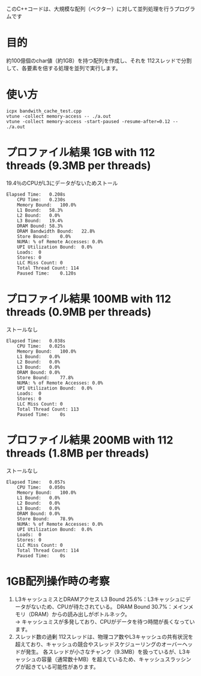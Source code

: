 このC++コードは、大規模な配列（ベクター）に対して並列処理を行うプログラムです

# 目的
約100億個のchar値（約1GB）を持つ配列を作成し、それを 112スレッドで分割して、各要素を倍する処理を並列で実行します。

# 使い方
```
icpx bandwith_cache_test.cpp
vtune -collect memory-access -- ./a.out
vtune -collect memory-access -start-paused -resume-after=0.12 -- ./a.out
```

# プロファイル結果 1GB with 112 threads (9.3MB per threads)
19.4％のCPUがL3にデータがないためストール
```
Elapsed Time:	0.208s
    CPU Time:	0.230s
    Memory Bound:	100.0%
    L1 Bound:	58.3%
    L2 Bound:	0.0%
    L3 Bound:	19.4%
    DRAM Bound:	58.3%
    DRAM Bandwidth Bound:	22.8%
    Store Bound:	0.0%
    NUMA: % of Remote Accesses:	0.0%
    UPI Utilization Bound:	0.0%
    Loads:	0
    Stores:	0
    LLC Miss Count:	0
    Total Thread Count:	114
    Paused Time:	0.120s
```


# プロファイル結果 100MB with 112 threads (0.9MB per threads)
ストールなし
```
Elapsed Time:	0.038s
    CPU Time:	0.025s
    Memory Bound:	100.0%
    L1 Bound:	0.0%
    L2 Bound:	0.0%
    L3 Bound:	0.0%
    DRAM Bound:	0.0%
    Store Bound:	77.8%
    NUMA: % of Remote Accesses:	0.0%
    UPI Utilization Bound:	0.0%
    Loads:	0
    Stores:	0
    LLC Miss Count:	0
    Total Thread Count:	113
    Paused Time:	0s
```

# プロファイル結果 200MB with 112 threads (1.8MB per threads)
ストールなし
```
Elapsed Time:	0.057s
    CPU Time:	0.050s
    Memory Bound:	100.0%
    L1 Bound:	0.0%
    L2 Bound:	0.0%
    L3 Bound:	0.0%
    DRAM Bound:	0.0%
    Store Bound:	78.9%
    NUMA: % of Remote Accesses:	0.0%
    UPI Utilization Bound:	0.0%
    Loads:	0
    Stores:	0
    LLC Miss Count:	0
    Total Thread Count:	114
    Paused Time:	0s
```

# 1GB配列操作時の考察
1. L3キャッシュミスとDRAMアクセス
L3 Bound 25.6%：L3キャッシュにデータがないため、CPUが待たされている。
DRAM Bound 30.7%：メインメモリ（DRAM）からの読み出しがボトルネック。    
→ キャッシュミスが多発しており、CPUがデータを待つ時間が長くなっています。
2. スレッド数の過剰
112スレッドは、物理コア数やL3キャッシュの共有状況を超えており、キャッシュの競合やスレッドスケジューリングのオーバーヘッドが発生。
各スレッドが小さなチャンク（9.3MB）を扱っているが、L3キャッシュの容量（通常数十MB）を超えているため、キャッシュスラッシングが起きている可能性があります。




